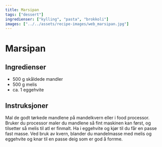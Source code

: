 ```yaml
---
title: Marsipan
tags: ["dessert"]
ingredienser: ["kylling", "pasta", "brokkoli"]
images: ["../../assets/recipe-images/web_marsipan.jpg"]
---
```


# Marsipan

## Ingredienser

- 500 g skåldede mandler
- 500 g melis
- ca. 1 eggehvite

## Instruksjoner

Mal de godt tørkede mandlene på mandelkvern eller i food processor. Bruker du processor maler du mandlene så fint maskinen kan først, og tilsetter så melis til atl er finmalt. Ha i eggehvite og kjør til du får en passe fast masse. Ved bruk av kvern, blander du mandelmasse med melis og eggehvite og knar til en passe deig som er god å forrme.
